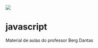 <!--![descrição da imagem](url da imagem gerado pelo serviço de hospedagem ou GitHub)-->
<img src="https://github.com/bergdantas/bergdantas.github.io/blob/main/logo.png" />

# javascript
<p>Material de aulas do professor Berg Dantas</p>
